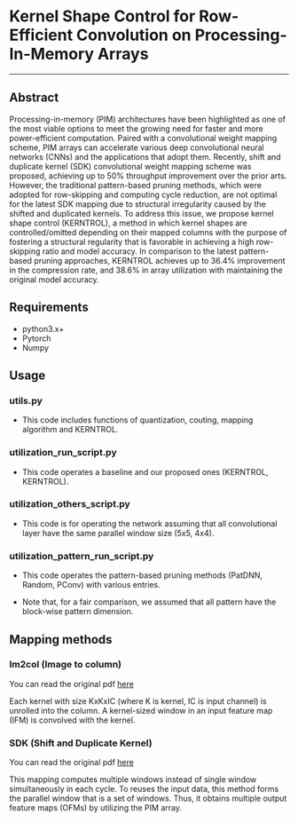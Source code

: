 # Kernel Shape Control for Row-Efficient Convolution on Processing-In-Memory Arrays
---
## Abstract
Processing-in-memory (PIM) architectures have been highlighted as one of the most viable options to meet the growing need for faster and more power-efficient computation. Paired with a convolutional weight mapping scheme, PIM arrays can accelerate various deep convolutional neural networks (CNNs) and the applications that adopt them. Recently, shift and duplicate kernel (SDK) convolutional weight mapping scheme was proposed, achieving up to 50% throughput improvement over the prior arts. However, the traditional pattern-based pruning methods, which were adopted for row-skipping and computing cycle reduction, are not optimal for the latest SDK mapping due to structural irregularity caused by the shifted and duplicated kernels. To address this issue, we propose kernel shape control (KERNTROL), a method in which kernel shapes are controlled/omitted depending on their mapped columns with the purpose of fostering a structural regularity that is favorable in achieving a high row-skipping ratio and model accuracy. In comparison to the latest pattern-based pruning approaches, KERNTROL achieves up to 36.4% improvement in the compression rate, and 38.6% in array utilization with maintaining the original model accuracy.

## Requirements
+ python3.x+
+ Pytorch
+ Numpy

## Usage

### utils.py
* This code includes functions of quantization, couting, mapping algorithm and KERNTROL.

### utilization_run_script.py
* This code operates a baseline and our proposed ones (KERNTROL, KERNTROL).

### utilization_others_script.py
* This code is for operating the network assuming that all convolutional layer have the same parallel window size (5x5, 4x4).

### utilization_pattern_run_script.py
* This code operates the pattern-based pruning methods (PatDNN, Random, PConv) with various entries.

* Note that, for a fair comparison, we assumed that all pattern have the block-wise pattern dimension.


## Mapping methods

### Im2col (Image to column)
You can read the original pdf [here](https://dl.acm.org/doi/10.1145/2964284.2967243)

Each kernel with size KxKxIC (where K is kernel, IC is input channel) is unrolled into the column. A kernel-sized window in an input feature map (IFM) is convolved with the kernel.


### SDK (Shift and Duplicate Kernel)
You can read the original pdf [here](https://ieeexplore.ieee.org/document/9104658)

This mapping computes multiple windows instead of single window simultaneously in each cycle. To reuses the input data, this method forms the parallel window that is a set of windows. Thus, it obtains multiple output feature maps (OFMs) by utilizing the PIM array.
